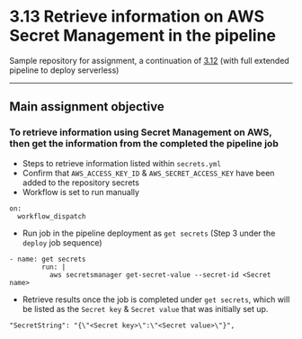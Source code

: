 # 3.13 Retrieve information on AWS Secret Management in the pipeline

Sample repository for assignment, a continuation of [3.12](https://github.com/nydur/serverless-cicd-feb22) (with full extended pipeline to deploy serverless)

---

## Main assignment objective

### To retrieve information using Secret Management on AWS, then get the information from the completed the pipeline job

- Steps to retrieve information listed within `secrets.yml`
- Confirm that `AWS_ACCESS_KEY_ID` & `AWS_SECRET_ACCESS_KEY` have been added to the repository secrets
- Workflow is set to run manually

```
on:
  workflow_dispatch
```

- Run job in the pipeline deployment as `get secrets` (Step 3 under the `deploy` job sequence)

```
- name: get secrets
        run: |
          aws secretsmanager get-secret-value --secret-id <Secret name>
```

- Retrieve results once the job is completed under `get secrets`, which will be listed as the `Secret key` & `Secret value` that was initially set up.

```
"SecretString": "{\"<Secret key>\":\"<Secret value>\"}",
```
